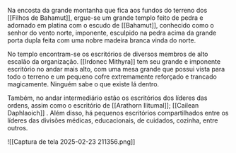 Na encosta da grande montanha que fica aos fundos do terreno dos [[Filhos de Bahamut]], ergue-se um grande templo feito de pedra e adornado em platina com o escudo de [[Bahamut]], conhecido como o senhor do vento norte, imponente, esculpido na pedra acima da grande porta dupla feita com uma nobre madeira branca vinda do norte.

No templo encontram-se os escritórios de diversos membros de alto escalão da organização. [[Irdonec Mithyra]] tem seu grande e imponente escritório no andar mais alto, com uma mesa grande que possui vista para todo o terreno e um pequeno cofre extremamente reforçado e trancado magicamente. Ninguém sabe o que existe lá dentro.

Também, no andar intermediário estão os escritórios dos líderes das ordens, assim como o escritório de [[Arathorn Ilitumal]]; [[Cailean Daphlaoich]] . Além disso, há pequenos escritórios compartilhados entre os líderes das divisões médicas, educacionais, de cuidados, cozinha, entre outros.

![[Captura de tela 2025-02-23 211356.png]]